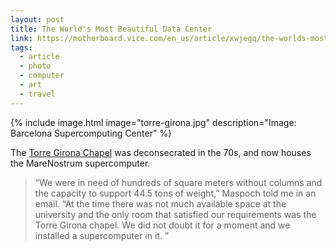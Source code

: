 ```yaml
---
layout: post
title: The World's Most Beautiful Data Center
link: https://motherboard.vice.com/en_us/article/xwjegq/the-worlds-most-beautiful-data-center-is-a-supercomputer-housed-in-a-19th-century-church
tags: 
  - article
  - photo
  - computer
  - art
  - travel
---
```


{% include image.html image="torre-girona.jpg" description="Image: Barcelona Supercomputing Center" %}

The [Torre Girona Chapel](https://www.bsc.es/about-bsc/gallery/chapel-torre-girona) was deconsecrated in the 70s, and now houses the MareNostrum supercomputer.

> “We were in need of hundreds of square meters without columns and the capacity to support 44.5 tons of weight,” Maspoch told me in an email. “At the time there was not much available space at the university and the only room that satisfied our requirements was the Torre Girona chapel. We did not doubt it for a moment and we installed a supercomputer in it. ”
